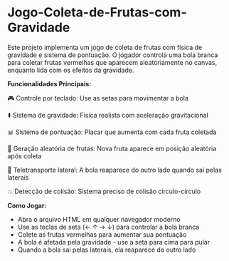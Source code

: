 # Jogo-Coleta-de-Frutas-com-Gravidade
Este projeto implementa um jogo de coleta de frutas com física de gravidade e sistema de pontuação. O jogador controla uma bola branca para coletar frutas vermelhas que aparecem aleatoriamente no canvas, enquanto lida com os efeitos da gravidade.

**Funcionalidades Principais:**

🎮 Controle por teclado: Use as setas para movimentar a bola

⬇️ Sistema de gravidade: Física realista com aceleração gravitacional

📊 Sistema de pontuação: Placar que aumenta com cada fruta coletada

🍎 Geração aleatória de frutas: Nova fruta aparece em posição aleatória após coleta

🔄 Teletransporte lateral: A bola reaparece do outro lado quando sai pelas laterais

💥 Detecção de colisão: Sistema preciso de colisão círculo-círculo

**Como Jogar:**
* Abra o arquivo HTML em qualquer navegador moderno
* Use as teclas de seta (← ↑ → ↓) para controlar a bola branca
* Colete as frutas vermelhas para aumentar sua pontuação
* A bola é afetada pela gravidade - use a seta para cima para pular
* Quando a bola sai pelas laterais, ela reaparece do outro lado
